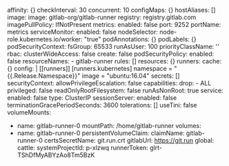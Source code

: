 affinity: {}
checkInterval: 30
concurrent: 10
configMaps: {}
hostAliases: []
image:
  image: gitlab-org/gitlab-runner
  registry: registry.gitlab.com
imagePullPolicy: IfNotPresent
metrics:
  enabled: false
  port: 9252
  portName: metrics
  serviceMonitor:
    enabled: false
nodeSelector:
  node-role.kubernetes.io/worker: "true"
podAnnotations: {}
podLabels: {}
podSecurityContext:
  fsGroup: 65533
  runAsUser: 100
priorityClassName: ''
rbac:
  clusterWideAccess: false
  create: false
  podSecurityPolicy:
    enabled: false
    resourceNames:
      - gitlab-runner
  rules: []
resources: {}
runners:
  cache: {}
  config: |
    [[runners]]
      [runners.kubernetes]
        namespace = "{{.Release.Namespace}}"
        image = "ubuntu:16.04"
secrets: []
securityContext:
  allowPrivilegeEscalation: false
  capabilities:
    drop:
      - ALL
  privileged: false
  readOnlyRootFilesystem: false
  runAsNonRoot: true
service:
  enabled: false
  type: ClusterIP
sessionServer:
  enabled: false
terminationGracePeriodSeconds: 3600
tolerations: []
useTini: false
volumeMounts:
   - name: gitlab-runner-0
     mountPath: /home/gitlab-runner
volumes:
   - name: gitlab-runner-0
     persistentVolumeClaim:
       claimName: gitlab-runner-0
certsSecretName: git.run.crt
gitlabUrl: https://git.run
global:
  cattle:
    systemProjectId: p-xlzwq
runnerToken: glrt-TShDfMyABYzAo8Tm5BzK
